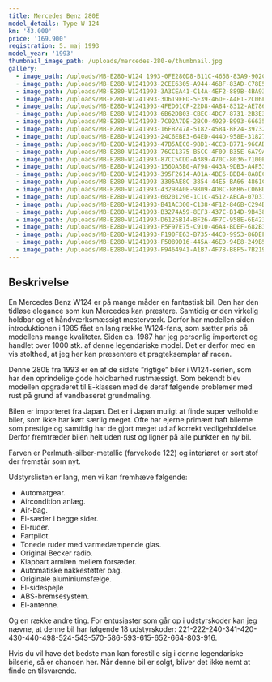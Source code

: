 ```yaml
---
title: Mercedes Benz 280E
model_details: Type W 124
km: '43.000'
price: '169.900'
registration: 5. maj 1993
model_year: '1993'
thumbnail_image_path: /uploads/mercedes-280-e/thumbnail.jpg
gallery:
  - image_path: /uploads/MB-E280-W124 1993-0FE280D8-B11C-465B-83A9-902CFA072616.jpeg
  - image_path: /uploads/MB-E280-W1241993-2CEE6305-A944-46BF-83AD-C78E52AED0BB.jpeg
  - image_path: /uploads/MB-E280-W1241993-3A3CEA41-C14A-4EF2-889B-4BA939F327EC.jpeg
  - image_path: /uploads/MB-E280-W1241993-3D619FED-5F39-46DE-A4F1-2C06FF636DF8.jpeg
  - image_path: /uploads/MB-E280-W1241993-4FED01CF-22D8-4A84-8312-AE786E106BC5.jpeg
  - image_path: /uploads/MB-E280-W1241993-6B62DB03-CBEC-4DC7-8731-2B3E3E011101.jpeg
  - image_path: /uploads/MB-E280-W1241993-7C02A7DE-2BC0-4929-B993-666354FC876A.jpeg
  - image_path: /uploads/MB-E280-W1241993-16FB247A-5182-4584-BF24-39732E011DFC.jpeg
  - image_path: /uploads/MB-E280-W1241993-24C6EBE3-64ED-444D-958E-318277B9E28F.jpeg
  - image_path: /uploads/MB-E280-W1241993-47B5AEC0-98D1-4CCB-B771-96CAD6671A9B.jpeg
  - image_path: /uploads/MB-E280-W1241993-76CC1375-B5CC-4F09-B35E-6A79AB93E7DD.jpeg
  - image_path: /uploads/MB-E280-W1241993-87CC5CDD-A389-470C-8036-7100E96DDBA3.jpeg
  - image_path: /uploads/MB-E280-W1241993-156DA5B0-A798-443A-9DB3-A4F536F13347.jpeg
  - image_path: /uploads/MB-E280-W1241993-395F2614-A01A-4BE6-BDB4-8A8ECEC57DC6.jpeg
  - image_path: /uploads/MB-E280-W1241993-3305AE8C-3854-44E5-BA66-4861C806AF13.jpeg
  - image_path: /uploads/MB-E280-W1241993-43298A0E-9809-4D8C-B6B6-C06BDDB965F0.jpeg
  - image_path: /uploads/MB-E280-W1241993-60201296-1C1C-4512-ABCA-07D31732153C.jpeg
  - image_path: /uploads/MB-E280-W1241993-B41AC300-C138-4F12-846B-C294DF7AFA0E.jpeg
  - image_path: /uploads/MB-E280-W1241993-B3274A59-8EF3-437C-B14D-9B438F0CE628.jpeg
  - image_path: /uploads/MB-E280-W1241993-D6125B14-BF26-4F7C-958E-6E4239D67466.jpeg
  - image_path: /uploads/MB-E280-W1241993-F5F97E75-C910-46A4-BDEF-682B3CF58F26.jpeg
  - image_path: /uploads/MB-E280-W1241993-F190FE63-B735-44C0-9953-86DEF9AEF6E3.jpeg
  - image_path: /uploads/MB-E280-W1241993-F5089D16-445A-46ED-94E8-249B5EADC910.jpeg
  - image_path: /uploads/MB-E280-W1241993-F9464941-A1B7-4F78-B8F5-7B2196738606.jpeg  
---
```


## Beskrivelse

En Mercedes Benz W124 er p&aring; mange m&aring;der en fantastisk bil. Den har den tidl&oslash;se elegance som kun Mercedes kan pr&aelig;stere. Samtidig er den virkelig holdbar og et h&aring;ndv&aelig;rksm&aelig;ssigt mesterv&aelig;rk. Derfor har modellen siden introduktionen i 1985 f&aring;et en lang r&aelig;kke W124-fans, som s&aelig;tter pris p&aring; modellens mange kvaliteter. Siden ca. 1987 har jeg personlig importeret og handlet over 1000 stk. af denne legendariske model. Det er derfor med en vis stolthed, at jeg her kan pr&aelig;sentere et pragteksemplar af racen.

Denne 280E fra 1993 er en af de sidste ”rigtige” biler i W124-serien, som har den oprindelige gode holdbarhed rustm&aelig;ssigt. Som bekendt blev modellen opgraderet til E-klassen med de deraf f&oslash;lgende problemer med rust p&aring; grund af vandbaseret grundmaling.

Bilen er importeret fra Japan. Det er i Japan muligt at finde super velholdte biler, som ikke har k&oslash;rt s&aelig;rlig meget. Ofte har ejerne prim&aelig;rt haft bilerne som prestige og samtidig har de gjort meget ud af korrekt vedligeholdelse. Derfor fremtr&aelig;der bilen helt uden rust og ligner p&aring; alle punkter en ny bil.

Farven er Perlmuth-silber-metallic (farvekode 122) og interi&oslash;ret er sort stof der fremst&aring;r som nyt.

Udstyrslisten er lang, men vi kan fremh&aelig;ve f&oslash;lgende:

* Automatgear.
* Aircondition anl&aelig;g.
* Air-bag.
* El-s&aelig;der i begge sider.
* El-ruder.
* Fartpilot.
* Tonede ruder med varmed&aelig;mpende glas.
* Original Becker radio.
* Klapbart arml&aelig;n mellem fors&aelig;der.
* Automatiske nakkest&oslash;tter bag.
* Originale aluminiumsf&aelig;lge.
* El-sidespejle
* ABS-bremsesystem.
* El-antenne.

Og en r&aelig;kke andre ting. For entusiaster som g&aring;r op i udstyrskoder kan jeg n&aelig;vne, at denne bil har f&oslash;lgende 18 udstyrskoder: 221-222-240-341-420-430-440-498-524-543-570-586-593-615-652-664-803-916.

Hvis du vil have det bedste man kan forestille sig i denne legendariske bilserie, s&aring; er chancen her. N&aring;r denne bil er solgt, bliver det ikke nemt at finde en tilsvarende.

&nbsp;